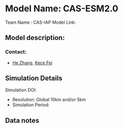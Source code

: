 # Model Name: CAS-ESM2.0
Team Name : CAS-IAP
Model Link: 


## Model description: 

### Contact:
- [He Zhang](mailto:zhanghe@mail.iap.ac.cn), [Kece Fei](mailto:feikece@mail.iap.ac.cn)

## Simulation Details

Simulation DOI: 

- Resolution: Global 10km and/or 5km 
- Simulation Period: 

## Data notes